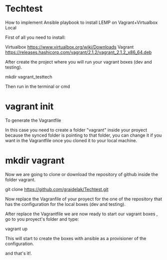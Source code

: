 # Techtest

How to implement Ansible playbook to install LEMP on Vagrant+Virtualbox Local

First of all you need to install:

Virtualbox https://www.virtualbox.org/wiki/Downloads
Vagrant https://releases.hashicorp.com/vagrant/2.1.2/vagrant_2.1.2_x86_64.deb

After create the project where you will run your vagrant boxes (dev and testing).

mkdir vagrant_testtech

Then run in the terminal or cmd

# vagrant init

To generate the Vagrantfile

In this case you need to create a folder "vagrant" inside your proyect because the synced folder is pointing to that folder, 
you can change it if you want in the Vagrantfile once you cloned it to your local machine.

# mkdir vagrant

Now we are going to clone or download the repository of github inside the folder vagrant.

git clone https://github.com/graidelak/Techtest.git

Now replace the Vagranfile of your proyect for the one of the repository that has the configuration for the local boxes (dev and testing).

After replace the Vagrantfile we are now ready to start our vagrant boxes , go to you proyect's folder and type:

vagrant up 

This will start to create the boxes with ansible as a provisioner of the configuration.

and that's it!.